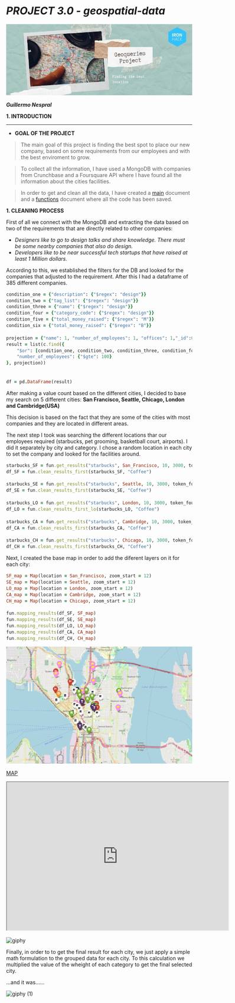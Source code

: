 

# ***PROJECT 3.0 - geospatial-data***


![](../images/portada.jpg)


***Guillermo Nespral***







**1. INTRODUCTION**
   
_______________________________________

 - **GOAL OF THE PROJECT**



>The main goal of this project is finding the best spot to place our new company, based on some requirements from our employees and with the best enviroment to grow. 




>To collect all the information, I have used a MongoDB with companies from Crunchbase and a Foursquare API where I have found all the information about the cities facilities.

>In order to get and clean all the data, I have created a [main](https://github.com/GuilleNes/project-III-geospatial-data/blob/main/src/Main.ipynb) document and a [functions](https://github.com/GuilleNes/project-III-geospatial-data/blob/main/src/functions.py) document where all the code has been saved.


**1. CLEANING PROCESS**

First of all we connect with the MongoDB and extracting the data based on two of the requirements that are directly related to other companies:

- *Designers like to go to design talks and share knowledge. There must be some nearby companies that also do design.*
- *Developers like to be near successful tech startups that have raised at least 1 Million dollars.*

According to this, we established the filters for the DB and looked for the companies that adjusted to the requirement. After this I had a dataframe of 385 different companies.
  
```ruby
condition_one = {"description": {"$regex": "design"}}
condition_two = {"tag_list": {"$regex": "design"}}
condition_three = {"name": {"$regex": "design"}}
condition_four = {"category_code": {"$regex": "design"}}
condition_five = {"total_money_raised": {"$regex": "M"}}
condition_six = {"total_money_raised": {"$regex": "B"}}

projection = {"name": 1, "number_of_employees": 1, "offices": 1,"_id":0}
result = list(c.find({
    "$or": [condition_one, condition_two, condition_three, condition_four, condition_five, condition_six],
    "number_of_employees": {"$gte": 100}
}, projection))


df = pd.DataFrame(result)
```

After making a value count based on the different cities, I decided to base my search on 5 different cities: **San Francisco, Seattle, Chicago, London and Cambridge(USA)**

This decision is based on the fact that they are some of the cities with most companies and they are located in different areas.

The next step I took was searching the different locations thar our employees required (starbucks, pet grooming, basketball court, airports). I did it separately by city and category. I chose a random location in each city to set the company and looked for the facilities around.

```ruby
starbucks_SF = fun.get_results("starbucks", San_Francisco, 10, 3000, token_foursquare)
df_SF = fun.clean_results_first(starbucks_SF, "Coffee")

starbucks_SE = fun.get_results("starbucks", Seattle, 10, 3000, token_foursquare)
df_SE = fun.clean_results_first(starbucks_SE, "Coffee")

starbucks_LO = fun.get_results("starbucks", London, 10, 3000, token_foursquare)
df_LO = fun.clean_results_first_lo(starbucks_LO, "Coffee")

starbucks_CA = fun.get_results("starbucks", Cambridge, 10, 3000, token_foursquare)
df_CA = fun.clean_results_first(starbucks_CA, "Coffee")

starbucks_CH = fun.get_results("starbucks", Chicago, 10, 3000, token_foursquare)
df_CH = fun.clean_results_first(starbucks_CH, "Coffee")
```
Next, I created the base map in order to add the diferent layers on it for each city:

```ruby
SF_map = Map(location = San_Francisco, zoom_start = 12)
SE_map = Map(location = Seattle, zoom_start = 12)
LO_map = Map(location = London, zoom_start = 12)
CA_map = Map(location = Cambridge, zoom_start = 12)
CH_map = Map(location = Chicago, zoom_start = 12)

fun.mapping_results(df_SF, SF_map)
fun.mapping_results(df_SE, SE_map)
fun.mapping_results(df_LO, LO_map)
fun.mapping_results(df_CA, CA_map)
fun.mapping_results(df_CH, CH_map)
```

![Seattle](https://github.com/GuilleNes/project-III-geospatial-data/blob/main/images/Seattle.jpg)

[MAP](https://guillenes.github.io./)


<iframe id="inlineFrameExample"
    title="Inline Frame Example"
    width="600"
    height="400"
    src="https://guillenes.github.io./">
</iframe>

![giphy](https://user-images.githubusercontent.com/112824189/199121838-f8ecd2ac-9694-49da-b0aa-ac59b4a81428.gif)

Finally, in order to to get the final result for each city, we just apply a simple math formulation to the grouped data for each city. To this calculation we multiplied the value of the wheight of each category to get the final selected city.



...and it was......

![giphy (1)](https://user-images.githubusercontent.com/112824189/199121870-be39196d-d9ca-4a11-80c5-868cff17642f.gif)








  













